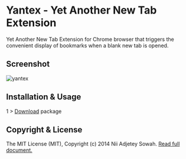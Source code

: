 Yantex - Yet Another New Tab Extension
==============

Yet Another New Tab Extension for Chrome browser that triggers the convenient display of bookmarks when a blank new tab is opened.

## Screenshot
![yantex](https://raw.github.com/nadjetey/yantex/master/screenshots/yantex.png)

## Installation & Usage
1 > [Download]() package

## Copyright & License
The MIT License (MIT), Copyright (c) 2014 Nii Adjetey Sowah. [Read full document.](LICENSE)
